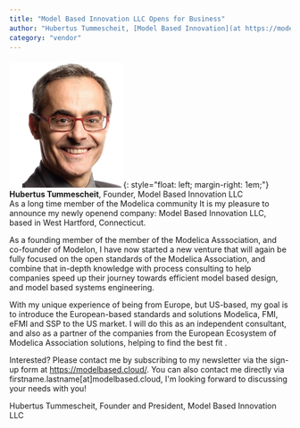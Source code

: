 ```yaml
---
title: "Model Based Innovation LLC Opens for Business"
author: "Hubertus Tummescheit, [Model Based Innovation](at https://modelbased.cloud/)"
category: "vendor"
---
```

#### 

![](headshot_small.png){: style="float: left; margin-right: 1em;"} **Hubertus Tummescheit**, Founder, Model Based Innovation LLC  
As a long time member of the Modelica community It is my pleasure to announce my newly openend company: Model Based Innovation LLC, based in West Hartford, Connecticut. 

As a founding member of the member of the Modelica Asssociation, and co-founder of Modelon, I have now started a new venture that will again be fully focused on the open standards of the Modelica Association, and combine that in-depth knowledge with process consulting to help companies speed up their journey towards efficient model based design, and model based systems engineering. 

With my unique experience of being from Europe, but US-based, my goal is to introduce the European-based standards and solutions Modelica, FMI, eFMI and SSP to the US market. I will do this as an independent consultant, and also as a partner of the companies from the European Ecosystem of Modelica Association solutions, helping to find the best fit .  

Interested? Please contact me by subscribing to my newsletter via the sign-up form at https://modelbased.cloud/. You can also contact me directly via firstname.lastname[at]modelbased.cloud, I'm looking forward to discussing your needs with you!

Hubertus Tummescheit, Founder and President, Model Based Innovation LLC
